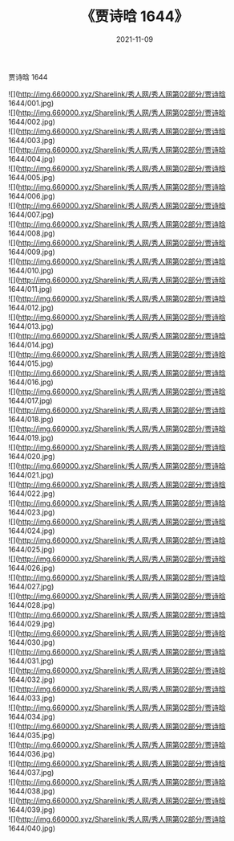 ﻿---
layout: post
title:  《贾诗晗 1644》
date:   2021-11-09
img: http://img.660000.xyz/Sharelink/秀人网/秀人网第02部分/贾诗晗 1644/000.jpg
categories: [美女, 清纯, 唯美]
---

贾诗晗 1644

  ![](http://img.660000.xyz/Sharelink/秀人网/秀人网第02部分/贾诗晗 1644/001.jpg) <br> ![](http://img.660000.xyz/Sharelink/秀人网/秀人网第02部分/贾诗晗 1644/002.jpg) <br> ![](http://img.660000.xyz/Sharelink/秀人网/秀人网第02部分/贾诗晗 1644/003.jpg) <br> ![](http://img.660000.xyz/Sharelink/秀人网/秀人网第02部分/贾诗晗 1644/004.jpg) <br> ![](http://img.660000.xyz/Sharelink/秀人网/秀人网第02部分/贾诗晗 1644/005.jpg) <br> ![](http://img.660000.xyz/Sharelink/秀人网/秀人网第02部分/贾诗晗 1644/006.jpg) <br> ![](http://img.660000.xyz/Sharelink/秀人网/秀人网第02部分/贾诗晗 1644/007.jpg) <br> ![](http://img.660000.xyz/Sharelink/秀人网/秀人网第02部分/贾诗晗 1644/008.jpg) <br> ![](http://img.660000.xyz/Sharelink/秀人网/秀人网第02部分/贾诗晗 1644/009.jpg) <br> ![](http://img.660000.xyz/Sharelink/秀人网/秀人网第02部分/贾诗晗 1644/010.jpg) <br> ![](http://img.660000.xyz/Sharelink/秀人网/秀人网第02部分/贾诗晗 1644/011.jpg) <br> ![](http://img.660000.xyz/Sharelink/秀人网/秀人网第02部分/贾诗晗 1644/012.jpg) <br> ![](http://img.660000.xyz/Sharelink/秀人网/秀人网第02部分/贾诗晗 1644/013.jpg) <br> ![](http://img.660000.xyz/Sharelink/秀人网/秀人网第02部分/贾诗晗 1644/014.jpg) <br> ![](http://img.660000.xyz/Sharelink/秀人网/秀人网第02部分/贾诗晗 1644/015.jpg) <br> ![](http://img.660000.xyz/Sharelink/秀人网/秀人网第02部分/贾诗晗 1644/016.jpg) <br> ![](http://img.660000.xyz/Sharelink/秀人网/秀人网第02部分/贾诗晗 1644/017.jpg) <br> ![](http://img.660000.xyz/Sharelink/秀人网/秀人网第02部分/贾诗晗 1644/018.jpg) <br> ![](http://img.660000.xyz/Sharelink/秀人网/秀人网第02部分/贾诗晗 1644/019.jpg) <br> ![](http://img.660000.xyz/Sharelink/秀人网/秀人网第02部分/贾诗晗 1644/020.jpg) <br> ![](http://img.660000.xyz/Sharelink/秀人网/秀人网第02部分/贾诗晗 1644/021.jpg) <br> ![](http://img.660000.xyz/Sharelink/秀人网/秀人网第02部分/贾诗晗 1644/022.jpg) <br> ![](http://img.660000.xyz/Sharelink/秀人网/秀人网第02部分/贾诗晗 1644/023.jpg) <br> ![](http://img.660000.xyz/Sharelink/秀人网/秀人网第02部分/贾诗晗 1644/024.jpg) <br> ![](http://img.660000.xyz/Sharelink/秀人网/秀人网第02部分/贾诗晗 1644/025.jpg) <br> ![](http://img.660000.xyz/Sharelink/秀人网/秀人网第02部分/贾诗晗 1644/026.jpg) <br> ![](http://img.660000.xyz/Sharelink/秀人网/秀人网第02部分/贾诗晗 1644/027.jpg) <br> ![](http://img.660000.xyz/Sharelink/秀人网/秀人网第02部分/贾诗晗 1644/028.jpg) <br> ![](http://img.660000.xyz/Sharelink/秀人网/秀人网第02部分/贾诗晗 1644/029.jpg) <br> ![](http://img.660000.xyz/Sharelink/秀人网/秀人网第02部分/贾诗晗 1644/030.jpg) <br> ![](http://img.660000.xyz/Sharelink/秀人网/秀人网第02部分/贾诗晗 1644/031.jpg) <br> ![](http://img.660000.xyz/Sharelink/秀人网/秀人网第02部分/贾诗晗 1644/032.jpg) <br> ![](http://img.660000.xyz/Sharelink/秀人网/秀人网第02部分/贾诗晗 1644/033.jpg) <br> ![](http://img.660000.xyz/Sharelink/秀人网/秀人网第02部分/贾诗晗 1644/034.jpg) <br> ![](http://img.660000.xyz/Sharelink/秀人网/秀人网第02部分/贾诗晗 1644/035.jpg) <br> ![](http://img.660000.xyz/Sharelink/秀人网/秀人网第02部分/贾诗晗 1644/036.jpg) <br> ![](http://img.660000.xyz/Sharelink/秀人网/秀人网第02部分/贾诗晗 1644/037.jpg) <br> ![](http://img.660000.xyz/Sharelink/秀人网/秀人网第02部分/贾诗晗 1644/038.jpg) <br> ![](http://img.660000.xyz/Sharelink/秀人网/秀人网第02部分/贾诗晗 1644/039.jpg) <br> ![](http://img.660000.xyz/Sharelink/秀人网/秀人网第02部分/贾诗晗 1644/040.jpg) <br>